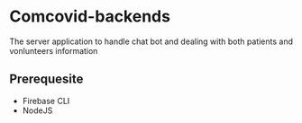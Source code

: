 # Comcovid-backends
The server application to handle chat bot and dealing with both patients and vonlunteers information 

## Prerequesite
- Firebase CLI
- NodeJS
